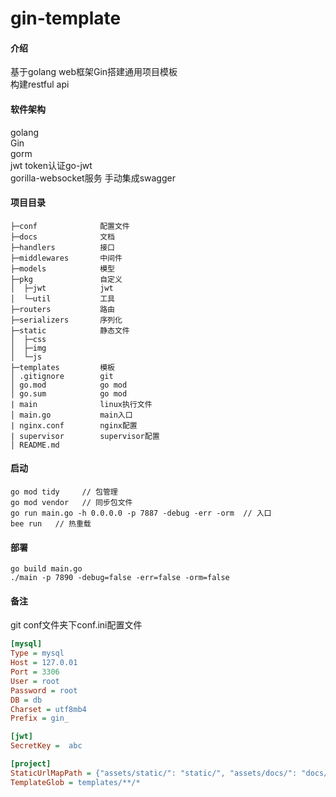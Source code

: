 # gin-template

#### 介绍
基于golang web框架Gin搭建通用项目模板  
构建restful api

#### 软件架构
golang  
Gin  
gorm  
jwt token认证go-jwt  
gorilla-websocket服务
手动集成swagger

#### 项目目录
    ├─conf              配置文件  
    ├─docs              文档  
    ├─handlers          接口   
    ├─middlewares       中间件  
    ├─models            模型    
    ├─pkg               自定义  
    │  ├─jwt            jwt    
    │  └─util           工具    
    ├─routers           路由  
    ├─serializers       序列化  
    ├─static            静态文件  
    │  ├─css  
    │  ├─img  
    │  └─js  
    ├─templates         模板  
    │ .gitignore        git
    │ go.mod            go mod  
    │ go.sum            go mod
    | main              linux执行文件
    │ main.go           main入口
    | nginx.conf        nginx配置
    | supervisor        supervisor配置
    │ README.md         

#### 启动
```shell script
go mod tidy     // 包管理
go mod vendor   // 同步包文件
go run main.go -h 0.0.0.0 -p 7887 -debug -err -orm  // 入口
bee run   // 热重载
```

#### 部署  
```shell script
go build main.go
./main -p 7890 -debug=false -err=false -orm=false
```

#### 备注
git conf文件夹下conf.ini配置文件
```ini
[mysql]
Type = mysql
Host = 127.0.01
Port = 3306
User = root
Password = root
DB = db
Charset = utf8mb4
Prefix = gin_

[jwt]
SecretKey =  abc

[project]
StaticUrlMapPath = {"assets/static/": "static/", "assets/docs/": "docs/"}
TemplateGlob = templates/**/*
```
